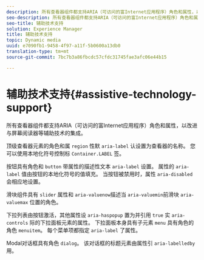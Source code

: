 ```yaml
---
description: 所有查看器组件都支持ARIA（可访问的富Internet应用程序）角色和属性，以改进与屏幕阅读器等辅助技术的集成。
seo-description: 所有查看器组件都支持ARIA（可访问的富Internet应用程序）角色和属性，以改进与屏幕阅读器等辅助技术的集成。
seo-title: 辅助技术支持
solution: Experience Manager
title: 辅助技术支持
topic: Dynamic media
uuid: e7090fb1-9458-4f97-a11f-5b0600a13db0
translation-type: tm+mt
source-git-commit: 7bc7b3a86fbcdc57cfdc31745fae3afc06e44b15

---
```



# 辅助技术支持{#assistive-technology-support}

所有查看器组件都支持ARIA（可访问的富Internet应用程序）角色和属性，以改进与屏幕阅读器等辅助技术的集成。

顶级查看器元素的角色和属 `region` 性默 `aria-label` 认设置为查看器的名称。 您可以使用本地化符号控制标 `Container.LABEL` 签。

按钮具有角色和 `button` 带属性的描述性文本 `aria-label` 设置。 属性的 `aria-label` 值由按钮的本地化符号的值填充。 当按钮被禁用时，属性 `aria-disabled` 会相应地设置。

滑块组件具有 `slider` 属性和 `aria-valuenow`描述当 `aria-valuemin`前滑块 `aria-valuemax` 位置的角色。

下拉列表由按钮激活，其他属性设 `aria-haspopup` 置为并引用 `true` 实 `aria-controls` 际的下拉面板元素的属性。 下拉面板本身具有子元素 `menu` 具有角色的角色 `menuitem`。 每个菜单项都指定 `aria-label` 了属性。

Modal对话框具有角色 `dialog`。 该对话框的标题元素由属性引 `aria-labelledby` 用。
